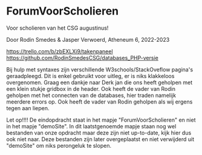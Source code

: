 # ForumVoorScholieren
Voor scholieren van het CSG augustinus!

Door Rodin Smedes & Jasper Verwoerd, Atheneum 6, 2022-2023

https://trello.com/b/zbEXLXi9/takenpaneel
https://github.com/RodinSmedesCSG/databases_PHP-versie

Bij hulp met syntaxes zijn verschillende W3schools/StackOveflow pagina's geraadpleegd. Dit is enkel gebruikt voor uitleg, er is niks klakkeloos overgenomen.
Graag een dankje naar Derk jan die ons heeft geholpen met een klein stukje gridbox in de header.
Ook heeft de vader van Rodin geholpen met het connecten van de databases, hier traden namelijk meerdere errors op. Ook heeft de vader van Rodin geholpen als wij ergens tegen aan liepen.

Let op!!!!
De eindopdracht staat in het mapje "ForumVoorScholieren" en niet in het mapje "demoSite". In dit laatstgenoemde mapje staan nog wel bestanden van onze opdracht maar deze zijn niet up-to-date, kijk hier dus ook niet naar. Deze bestanden zijn later overgeplaatst en niet verwijderd uit "demoSite" om niks perongeluk te slopen.